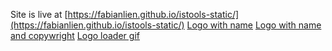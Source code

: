 Site is live at [https://fabianlien.github.io/istools-static/](https://fabianlien.github.io/istools-static/)
[Logo with name](https://fabianlien.github.io/istools-static/logo_name/)
[Logo with name and copywright](https://fabianlien.github.io/istools-static/logo_name_trademark/)
[Logo loader gif](https://fabianlien.github.io/istools-static/logo_name)
